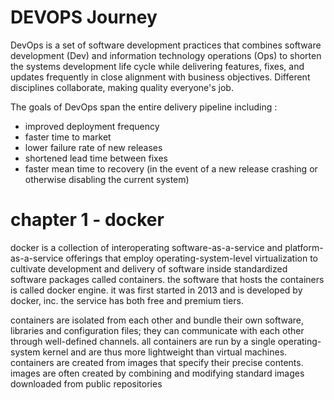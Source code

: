 
# DEVOPS Journey

DevOps is a set of software development practices that combines software development (Dev) and information technology operations (Ops) to shorten the systems development life cycle while delivering features, fixes, and updates frequently in close alignment with business objectives. Different disciplines collaborate, making quality everyone's job.

The goals of DevOps span the entire delivery pipeline including :

- improved deployment frequency
- faster time to market
- lower failure rate of new releases
- shortened lead time between fixes
- faster mean time to recovery (in the event of a new release crashing or otherwise disabling the current system)

# chapter 1 - docker

docker is a collection of interoperating software-as-a-service and platform-as-a-service offerings that employ operating-system-level virtualization to cultivate development and delivery of software inside standardized software packages called containers. the software that hosts the containers is called docker engine. it was first started in 2013 and is developed by docker, inc. the service has both free and premium tiers.

containers are isolated from each other and bundle their own software, libraries and configuration files; they can communicate with each other through well-defined channels. all containers are run by a single operating-system kernel and are thus more lightweight than virtual machines. containers are created from images that specify their precise contents. images are often created by combining and modifying standard images downloaded from public repositories
